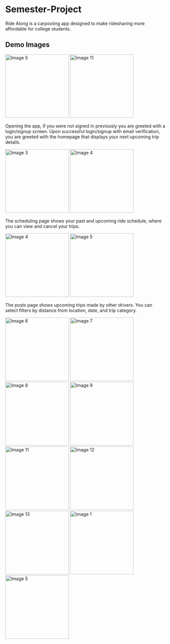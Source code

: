 # Semester-Project

Ride Along is a carpooling app designed to make ridesharing more affordable for college students.

## Demo Images

<p align="left">
  <img src="./images/image5.png" alt="Image 5" width="200">
  <img src="./images/image11.png" alt="Image 11" width="200">
</p>

Opening the app, if you were not signed in previously you are greeted with a login/signup screen. Upon successful login/signup with email verification, you are greeted with the homepage that displays your next upcoming trip details.

<p align="left">
  <img src="./images/image12.png" alt="Image 3" width="200">
  <img src="./images/image13.png" alt="Image 4" width="200">
</p>

The scheduling page shows your past and upcoming ride schedule, where you can view and cancel your trips.

<p align="left">
    <img src="./images/image14.png" alt="Image 4" width="200">
  <img src="./images/image15.png" alt="Image 5" width="200">
</p>

The posts page shows upcoming trips made by other drivers. You can select filters by distance from location, date, and trip category.

<p align="left">
  <img src="./images/image6.png" alt="Image 6" width="200">
  <img src="./images/image7.png" alt="Image 7" width="200">
  <img src="./images/image8.png" alt="Image 8" width="200">
  <img src="./images/image9.png" alt="Image 9" width="200">
  <img src="./images/image2.png" alt="Image 11" width="200">
  <img src="./images/image12.png" alt="Image 12" width="200">
  <img src="./images/image13.png" alt="Image 13" width="200">
    <img src="./images/image1.png" alt="Image 1" width="200">
  <img src="./images/image5.png" alt="Image 5" width="200">
</p>

